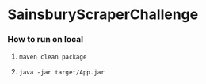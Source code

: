 # SainsburyScraperChallenge


### How to run on local

1. `maven clean package` 

2. `java -jar target/App.jar` 
